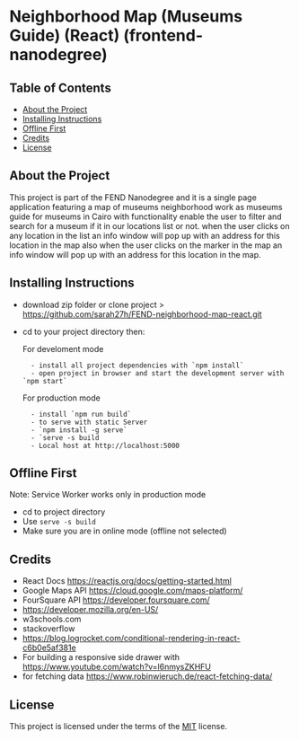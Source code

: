 Neighborhood Map (Museums Guide) (React) (frontend-nanodegree)
===============================

## Table of Contents

* [About the Project](#about-the-project)
* [Installing Instructions](#installing-instructions)
* [ Offline First ](#offline-first)
* [Credits](#credits)
* [License](#license)

## About the Project

This project is part of the FEND Nanodegree and it is a single page application featuring a map of museums neighborhood work as museums guide for museums in Cairo with functionality enable the user to filter and search for a museum if it in our locations list or not. when the user clicks on any location in the list an info window will pop up with an address for this location in the map also when the user clicks on the marker in the map an info window will pop up with an address for this location in the map.

## Installing Instructions 

- download zip folder or clone project > https://github.com/sarah27h/FEND-neighborhood-map-react.git
- cd to your project directory then:

    For develoment mode

        - install all project dependencies with `npm install`
        - open project in browser and start the development server with `npm start`

    For production mode
    
        - install `npm run build`
        - to serve with static Server
        - `npm install -g serve`
        - `serve -s build
        - Local host at http://localhost:5000


## Offline First

Note: Service Worker works only in production mode
- cd to project directory
- Use `serve -s build`
- Make sure you are in online mode (offline not selected)

## Credits

- React Docs https://reactjs.org/docs/getting-started.html
- Google Maps API https://cloud.google.com/maps-platform/
- FourSquare API https://developer.foursquare.com/
- https://developer.mozilla.org/en-US/
- w3schools.com
- stackoverflow
- https://blog.logrocket.com/conditional-rendering-in-react-c6b0e5af381e
- For building a responsive side drawer with https://www.youtube.com/watch?v=l6nmysZKHFU
- for fetching data https://www.robinwieruch.de/react-fetching-data/

## License

This project is licensed under the terms of the <a href="https://choosealicense.com/licenses/mit/" rel="nofollow">MIT</a> license.
